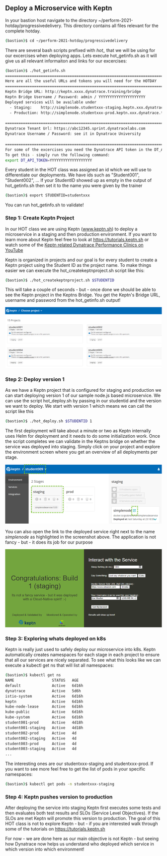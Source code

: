 ## Deploy a Microservice with Keptn

In your bastion host navigate to the directory ~/perform-2021-hotday/progressivedelivery. This directory contains all files relevant for the complete hotday.

```bash
(bastion)$ cd ~/perform-2021-hotday/progressivedelivery
```

There are several bash scripts prefixed with *hot_* that we will be using for our excercises when deploying apps.
Lets execute hot_getinfo.sh as it will give us all relevant informaiton and links for our excercises:
```bash
(bastion)$ ./hot_getinfo.sh
===============================================================================
Here are all the useful URLs and tokens you will need for the HOTDAY
===============================================================================
Keptn Bridge URL: http://keptn.xxxx.dynatrace.training/bridge
Keptn Bridge Username / Password: admin / YYYYYYYYYYYYYYYYYYYYY
Deployed services will be available under
  - Staging:    http://simplenode.studentxxx-staging.keptn.xxx.dynatrace.training
  - Production: http://simplenode.studentxxx-prod.keptn.xxx.dynatrace.training

===============================================================================
Dynatrace Tenant Url: https://abc12345.sprint.dynatracelabs.com
Dynatrace Username / Password: see it in Dynatrace University

===============================================================================
For some of the excercises you need the Dynatrace API token in the DT_API_TOKEN Env Variable
To get this - simply run the following command:
export DT_API_TOKEN=YYYYYYYYYYYYYYYYYYY
```

Every student in the HOT class was assigned an id which we will use to differentiate our deployments. We have ids such as "Student001", "Student002", ...
If your StudentID showed up as empty in the output of hot_getinfo.sh then set it to the name you were given by the trainer
```bash
(bastion)$ export STUDENTID=studentxxx
```

You can run hot_getinfo.sh to validate!

### Step 1: Create Keptn Project

In our HOT class we are using Keptn (www.keptn.sh) to deploy a microservice in a staging and then production environment.
If you want to learn more about Keptn feel free to look at https://tutorials.keptn.sh or watch some of the [Keptn related Dynatrace Performance Clinics on YouTube](https://bit.ly/oneagenttutorials)

Keptn is organized in projects and our goal is for every student to create a Keptn project using the Student ID as the project name.
To make things easier we can execute the hot_createkeptnproject.sh script like this:
```bash
(bastion)$ ./hot_createkeptnproject.sh $STUDENTID
```

This will take a couple of seconds - but - once done we should be able to see the Keptn project in the Keptns Bridge.
You get the Keptn's Bridge URL, username and password from the hot_getinfo.sh output!

![](../../../assets/images/03_keptn_bridge_project_overview.png)


### Step 2: Deploy version 1

As we have a Keptn project that is configured for staging and production we can start deploying version 1 of our sample node.js based microservice.
We can use the script hot_deploy.sh by passing in our studentid and the version we want to deploy. We start with version 1 which means we can call the script like this
```bash
(bastion)$ ./hot_deploy.sh $STUDENTID 1
```

The first deployment will take about a minute or two as Keptn internally uses Helm for deployment and it needs to do some initialization work.
Once the script completes we can validate in the Keptns bridge on whether the service was deployed into staging. Simply click on your project and explore the environment screen where you get an overview of all deployments per stage.

![](../../../assets/images/03_keptn_environment_stagingdeploy.png)

You can also open the link to the deployed service right next to the name *simplenode* as highlighted in the screenshot above.
The application is not fancy - but - it does its job for our purpose

![](../../../assets/images/03_simplenode_app_browser.png)

### Step 3: Exploring whats deployed on k8s

Keptn is really just used to safely deploy our microservice into k8s. Keptn automatically creates namespaces for each stage in each project to ensure that all our services are nicely separated. To see what this looks like we can execute a kubectl get ns that will list all namespaces:
```bash
(bastion)$ kubectl get ns
NAME                 STATUS   AGE
default              Active   6d16h
dynatrace            Active   5d6h
istio-system         Active   6d16h
keptn                Active   6d16h
kube-node-lease      Active   6d16h
kube-public          Active   6d16h
kube-system          Active   6d16h
student001-prod      Active   4d18h
student001-staging   Active   4d18h
student002-prod      Active   4d
student002-staging   Active   4d
student003-prod      Active   4d
student003-staging   Active   4d
...
```

The interesting ones are our studentxxx-staging and studentxxx-prod. If you want to see more feel free to get the list of pods in your specific namespaces:
```bash
(bastion)$ kubectl get pods -n studentxxx-staging
```

### Step 4: Keptn pushes version to production

After deploying the service into staging Keptn first executes some tests and then evaluates both test results and SLOs (Service Level Objectives).
If the SLOs are met Keptn will promote this version to production. The goal of this HOT class is not to explore Keptn - but - if you are interested walk through some of the tutorials on https://tutorials.keptn.sh

For now - we are done here as our main objective is not Keptn - but seeing how Dynatrace now helps us understand who deployed which service in which version into which environment!